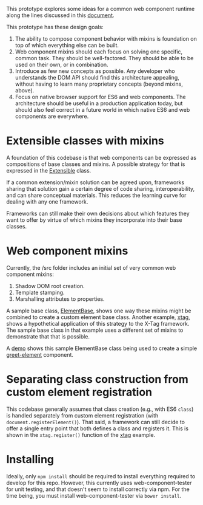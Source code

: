 This prototype explores some ideas for a
common web component runtime along the lines discussed in this [document](https://docs.google.com/document/d/1DPClTHykvT-AiGxA5XnUSYJFc2uwBHcJh_Rk55IR_5s/edit#heading=h.oc8n7a9071o3).

This prototype has these design goals:

1. The ability to compose component behavior with mixins is foundation on top of
   which everything else can be built.
2. Web component mixins should each focus on solving one specific, common task.
   They should be well-factored. They should be able to be used on their own, or
   in combination.
3. Introduce as few new concepts as possible. Any developer who understands the
   DOM API should find this architecture appealing, without having to learn many
   proprietary concepts (beyond mixins, above).
4. Focus on native browser support for ES6 and web components. The architecture
   should be useful in a production application today, but should also feel
   correct in a future world in which native ES6 and web components are
   everywhere.


# Extensible classes with mixins

A foundation of this codebase is that web components can be expressed as
compositions of base classes and mixins. A possible strategy for that is
expressed in the [Extensible](extensible) class.

If a common extension/mixin solution can be agreed upon, frameworks sharing that
solution gain a certain degree of code sharing, interoperability, and can share
conceptual materials. This reduces the learning curve for dealing with any one
framework.

Frameworks can still make their own decisions about which features they want to
offer by virtue of which mixins they incorporate into their base classes.


# Web component mixins

Currently, the /src folder includes an initial set of very common web component
mixins:

1. Shadow DOM root creation.
2. Template stamping.
3. Marshalling attributes to properties.

A sample base class, [ElementBase](src/ElementBase.js), shows one way these
mixins might be combined to create a custom element base class. Another example,
[xtag](demos/xtag), shows a hypothetical application of this strategy to the
X-Tag framework. The sample base class in that example uses a different set of
mixins to demonstrate that that is possible.

A [demo](demos/index.html) shows this sample ElementBase class being used to
create a simple [greet-element](demos/GreetElement.js) component.


# Separating class construction from custom element registration

This codebase generally assumes that class creation (e.g., with ES6 `class`) is
handled separately from custom element registration (with
`document.registerElement()`). That said, a framework can still decide to offer
a single entry point that both defines a class and registers it. This is shown
in the `xtag.register()` function of the [xtag](demos/xtag) example.


# Installing

Ideally, only `npm install` should be required to install everything required
to develop for this repo. However, this currently uses web-component-tester
for unit testing, and that doesn't seem to install correctly via npm. For the
time being, you must install web-component-tester via `bower install`.
